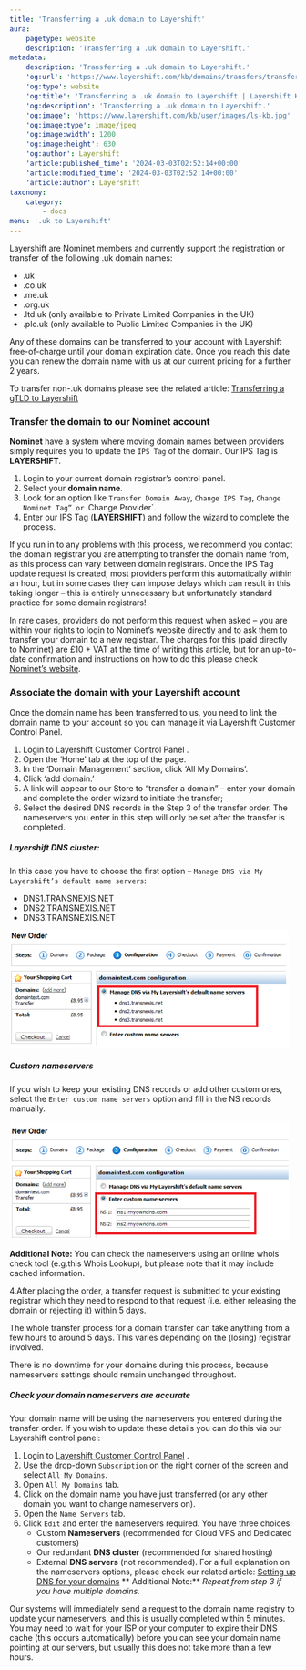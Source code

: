 ```yaml
---
title: 'Transferring a .uk domain to Layershift'
aura:
    pagetype: website
    description: 'Transferring a .uk domain to Layershift.'
metadata:
    description: 'Transferring a .uk domain to Layershift.'
    'og:url': 'https://www.layershift.com/kb/domains/transfers/transferring-a-uk-domain-to-layershift'
    'og:type': website
    'og:title': 'Transferring a .uk domain to Layershift | Layershift KB'
    'og:description': 'Transferring a .uk domain to Layershift.'
    'og:image': 'https://www.layershift.com/kb/user/images/ls-kb.jpg'
    'og:image:type': image/jpeg
    'og:image:width': 1200
    'og:image:height': 630
    'og:author': Layershift
    'article:published_time': '2024-03-03T02:52:14+00:00'
    'article:modified_time': '2024-03-03T02:52:14+00:00'
    'article:author': Layershift
taxonomy:
    category:
        - docs
menu: '.uk to Layershift'
---
```


Layershift are Nominet members and currently support the registration or transfer of the following .uk domain names:

* .uk
* .co.uk
* .me.uk
* .org.uk
* .ltd.uk (only available to Private Limited Companies in the UK)
* .plc.uk (only available to Public Limited Companies in the UK)

Any of these domains can be transferred to your account with Layershift free-of-charge until your domain expiration date. Once you reach this date you can renew the domain name with us at our current pricing for a further 2 years.

To transfer non-.uk domains please see the related article: [Transferring a gTLD to Layershift](https://kb.layershift.com/transferring-a-tld-to-layershift)

### Transfer the domain to our Nominet account

**Nominet** have a system where moving domain names between providers simply requires you to update the `IPS Tag` of the domain. Our IPS Tag is **LAYERSHIFT**.

1. Login to your current domain registrar’s control panel.
2. Select your **domain name**.
3. Look for an option like `Transfer Domain Away`, `Change IPS Tag`, `Change Nominet Tag” or `Change Provider`.
4. Enter our IPS Tag (**LAYERSHIFT**) and follow the wizard to complete the process.

If you run in to any problems with this process, we recommend you contact the domain registrar you are attempting to transfer the domain name from, as this process can vary between domain registrars. Once the IPS Tag update request is created, most providers perform this automatically within an hour, but in some cases they can impose delays which can result in this taking longer – this is entirely unnecessary but unfortunately standard practice for some domain registrars!

In rare cases, providers do not perform this request when asked – you are within your rights to login to Nominet’s website directly and to ask them to transfer your domain to a new registrar. The charges for this (paid directly to Nominet) are £10 + VAT at the time of writing this article, but for an up-to-date confirmation and instructions on how to do this please check [Nominet’s website](https://www.nominet.uk/domain-support/).

### Associate the domain with your Layershift account

Once the domain name has been transferred to us, you need to link the domain name to your account so you can manage it via Layershift Customer Control Panel.

1. Login to Layershift Customer Control Panel .
2. Open the ‘Home’ tab at the top of the page.
3. In the ‘Domain Management’ section, click ‘All My Domains’.
4. Click ‘add domain.’
5. A link will appear to our Store to “transfer a domain” – enter your domain and complete the order wizard to initiate the transfer;
6. Select the desired DNS records in the Step 3 of the transfer order. The nameservers you enter in this step will only be set after the transfer is completed.

##### Layershift DNS cluster:

In this case you have to choose the first option – `Manage DNS via My Layershift’s default name servers`:

* DNS1.TRANSNEXIS.NET
* DNS2.TRANSNEXIS.NET
* DNS3.TRANSNEXIS.NET
 
![Transferring%20a%20.uk%20domain%20to%20Layershift-1](Transferring%20a%20.uk%20domain%20to%20Layershift-1.png "Transferring%20a%20.uk%20domain%20to%20Layershift-1")

##### Custom nameservers

If you wish to keep your existing DNS records or add other custom ones, select the `Enter custom name servers` option and fill in the NS records manually.

![Transferring%20a%20.uk%20domain%20to%20Layershift-2](Transferring%20a%20.uk%20domain%20to%20Layershift-2.png "Transferring%20a%20.uk%20domain%20to%20Layershift-2")

**Additional Note:** You can check the nameservers using an online whois check tool (e.g.this Whois Lookup), but please note that it may include cached information.

4.After placing the order, a transfer request is submitted to your existing registrar which they need to respond to that request (i.e. either releasing the domain or rejecting it) within 5 days.

The whole transfer process for a domain transfer can take anything from a few hours to around 5 days. This varies depending on the (losing) registrar involved.

There is no downtime for your domains during this process, because nameservers settings should remain unchanged throughout.

##### Check your domain nameservers are accurate

Your domain name will be using the nameservers you entered during the transfer order. If you wish to update these details you can do this via our Layershift control panel:

1. Login to [Layershift Customer Control Panel](https://control.layershift.com/) .
2. Use the drop-down `Subscription` on the right corner of the screen and select `All My Domains`.
3. Open `All My Domains` tab.
4. Click on the domain name you have just transferred (or any other domain you want to change nameservers on).
5. Open the `Name Servers` tab.
6. Click `Edit` and enter the nameservers required. You have three choices:
	* Custom **Nameservers** (recommended for Cloud VPS and Dedicated customers)
	* Our redundant **DNS cluster** (recommended for shared hosting)
	* External **DNS servers** (not recommended).
    For a full explanation on the nameservers options, please check our related article: [Setting up DNS for your domains](https://kb.layershift.com/setting-up-dns-for-your-domains)
    **
Additional Note:** _Repeat from step 3 if you have multiple domains._

Our systems will immediately send a request to the domain name registry to update your nameservers, and this is usually completed within 5 minutes. You may need to wait for your ISP or your computer to expire their DNS cache (this occurs automatically) before you can see your domain name pointing at our servers, but usually this does not take more than a few hours.





